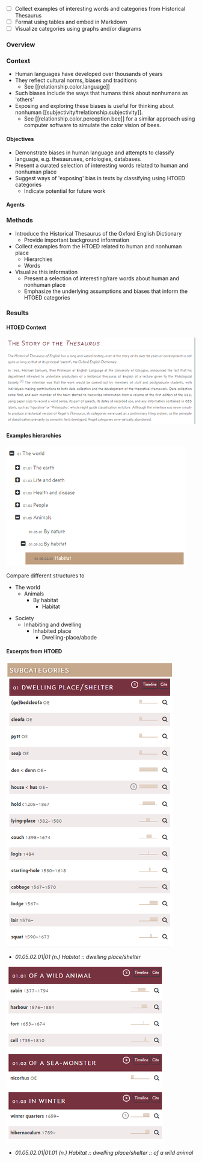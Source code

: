 

- [ ] Collect examples of interesting words and categories from Historical Thesaurus
- [ ] Format using tables and embed in Markdown
- [ ] Visualize categories using graphs and/or diagrams

### Overview

### Context

- Human languages have developed over thousands of years
- They reflect cultural norms, biases and traditions
  - See [[relationship.color.language]]
- Such biases include the ways that humans think about nonhumans as 'others'
- Exposing and exploring these biases is useful for thinking about nonhuman [[subjectivity#relationship.subjectivity]].
  - See [[relationship.color.perception.bee]] for a similar approach using computer software to simulate the color vision of bees.

#### Objectives

- Demonstrate biases in human language and attempts to classify language, e.g. thesauruses, ontologies, databases.
- Present a curated selection of interesting words related to human and nonhuman place
- Suggest ways of 'exposing' bias in texts by classifying using HTOED categories
  - Indicate potential for future work

#### Agents

### Methods

- Introduce the Historical Thesaurus of the Oxford English Dictionary
  - Provide important background information
- Collect examples from the HTOED related to human and nonhuman place
  - Hierarchies
  - Words
- Visualize this information
  - Present a selection of interesting/rare words about human and nonhuman place
  - Emphasize the underlying assumptions and biases that inform the HTOED categories

### Results

#### HTOED Context

![](/assets/images/2021-08-18-15-57-44.png)
#### Examples hierarchies

![Example of HTOED categories tree view](/assets/images/2021-08-18-14-54-11.png)

Compare different structures to

- The world
  - Animals
    - By habitat
      - Habitat

<p></p>

- Society
  - Inhabiting and dwelling
    - Inhabited place
      - Dwelling-place/abode
  


#### Excerpts from HTOED



![](/assets/images/2021-08-18-15-00-57.png)

- *01.05.02.01|01 (n.) Habitat :: dwelling place/shelter*

![](/assets/images/2021-08-18-15-07-36.png)

- *01.05.02.01|01.01 (n.) Habitat :: dwelling place/shelter :: of a wild animal*
